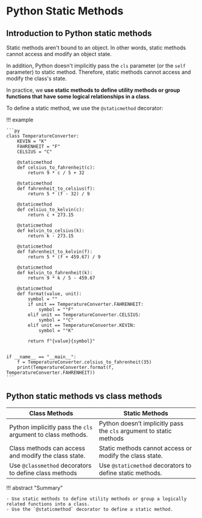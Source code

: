 # Python Static Methods

## Introduction to Python static methods

Static methods aren't bound to an object. In other words, static methods cannot access and modify an object state.

In addition, Python doesn't implicitly pass the `cls` parameter (or the `self` parameter) to static method. Therefore, static methods cannot access and modify the class's state.

In practice, we **use static methods to define utility methods or group functions that have some logical relationships in a class**.

To define a static method, we use the `@staticmethod` decorator:

!!! example

    ```py
    class TemperatureConverter:
        KEVIN = "K"
        FAHRENHEIT = "F"
        CELSIUS = "C"

        @staticmethod
        def celsius_to_fahrenheit(c):
            return 9 * c / 5 + 32

        @staticmethod
        def fahrenheit_to_celsius(f):
            return 5 * (f - 32) / 9

        @staticmethod
        def celsius_to_kelvin(c):
            return c + 273.15

        @staticmethod
        def kelvin_to_celsius(k):
            return k - 273.15

        @staticmethod
        def fahrenheit_to_kelvin(f):
            return 5 * (f + 459.67) / 9

        @staticmethod
        def kelvin_to_fahrenheit(k):
            return 9 * k / 5 - 459.67

        @staticmethod
        def format(value, unit):
            symbol = ""
            if unit == TemperatureConverter.FAHRENHEIT:
                symbol = "°F"
            elif unit == TemperatureConverter.CELSIUS:
                symbol = "°C"
            elif unit == TemperatureConverter.KEVIN:
                symbol = "°K"

            return f"{value}{symbol}"


    if __name__ == "__main__":
        f = TemperatureConverter.celsius_to_fahrenheit(35)
        print(TemperatureConverter.format(f, TemperatureConverter.FAHRENHEIT))
    ```

## Python static methods vs class methods

| Class Methods                                               | Static Methods                                                      |
|-------------------------------------------------------------|---------------------------------------------------------------------|
| Python implicitly pass the `cls` argument to class methods. | Python doesn’t implicitly pass the `cls` argument to static methods |
| Class methods can access and modify the class state.        | Static methods cannot access or modify the class state.             |
| Use `@classmethod` decorators to define class methods       | Use `@staticmethod` decorators to define static methods.            |

!!! abstract "Summary"

    - Use static methods to define utility methods or group a logically related functions into a class.
    - Use the `@staticmethod` decorator to define a static method.
